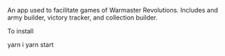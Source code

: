 An app used to facilitate games of Warmaster Revolutions.
Includes and army builder, victory tracker, and collection builder.

To install

yarn i
yarn start
